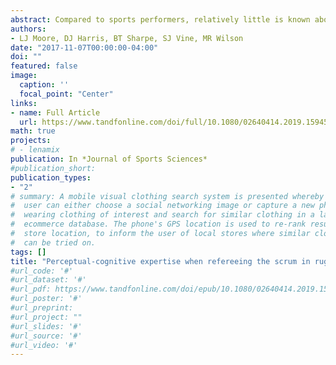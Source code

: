 ```yaml
---
abstract: Compared to sports performers, relatively little is known about how sports officials make decisions at a perceptual-cognitive level. Thus, this study examined the decision-making accuracy and gaze behaviour of rugby union referees of varying skill levels while reviewing scrum scenarios. Elite (n = 9) and trainee (n = 9) referees, as well as experienced players (n = 9), made decisions while watching ten projected scrum clips and wearing a mobile eye-tracker. Decision-making accuracy and gaze behaviour were recorded for each scrum. The elite and trainee referees made more accurate decisions than the players, and differences in gaze behavior were observed. The elite and trainee referees displayed lower search rates, spent more time fixating central-pack (i.e., front rows, binds, and contact point) and less time fixating outer-pack (e.g., second rows) and non-pack (e.g., other) locations, and exhibited lower entropy than the players. While search rate failed to predict decision-making accuracy, the time spent fixating central-, outer-, and non-pack locations, as well as entropy, were significant predictors. The findings have implications for training perceptual-cognitive skill among sports officials.
authors:
- LJ Moore, DJ Harris, BT Sharpe, SJ Vine, MR Wilson
date: "2017-11-07T00:00:00-04:00"
doi: ""
featured: false
image:
  caption: ''
  focal_point: "Center"
links:
- name: Full Article
  url: https://www.tandfonline.com/doi/full/10.1080/02640414.2019.1594568
math: true
projects:
# - lenamix
publication: In *Journal of Sports Sciences*
#publication_short: 
publication_types:
- "2"
# summary: A mobile visual clothing search system is presented whereby a smart phone
#  user can either choose a social networking image or capture a new photo of a person
#  wearing clothing of interest and search for similar clothing in a large cloud-based
#  ecommerce database. The phone's GPS location is used to re-rank results by retail
#  store location, to inform the user of local stores where similar clothing items
#  can be tried on.
tags: []
title: "Perceptual-cognitive expertise when refereeing the scrum in rugby union"
#url_code: '#'
#url_dataset: '#'
#url_pdf: https://www.tandfonline.com/doi/epub/10.1080/02640414.2019.1594568?needAccess=true
#url_poster: '#'
#url_preprint: 
#url_project: ""
#url_slides: '#'
#url_source: '#'
#url_video: '#'
---
```



